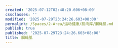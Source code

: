 ```yaml
---
created: '2025-07-12T02:48:20.606+08:00'
cssclasses: ''
modified: '2025-07-29T23:24:26.603+08:00'
permalink: /Spaces/2-Area/运动健康/肌肉库/腘绳肌.md
publish: true
published: '2025-07-29T23:24:26.603+08:00'
title: 腘绳肌
---
```

